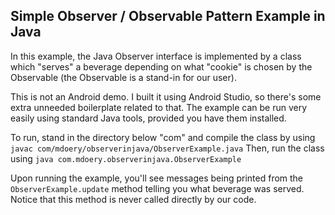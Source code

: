 ## Simple Observer / Observable Pattern Example in Java ##

In this example, the Java Observer interface is implemented by a class which "serves" a beverage depending on what "cookie" is chosen by the Observable (the Observable is a stand-in for our user).

This is not an Android demo. I built it using Android Studio, so there's some extra unneeded boilerplate related to that. The example can be run very easily using standard Java tools, provided you have them installed.

To run, stand in the directory below "com" and compile the class by using ``javac com/mdoery/observerinjava/ObserverExample.java``
Then, run the class using ``java com.mdoery.observerinjava.ObserverExample``

Upon running the example, you'll see messages being printed from the ``ObserverExample.update`` method telling you what beverage was served. Notice that this method is never called directly by our code.
